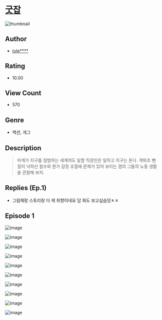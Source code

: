 # [굿잡](https://comic.naver.com/challenge/list?titleId=810333)
![thumbnail](https://image-comic.pstatic.net/user_contents_data/challenge_comic/2023/05/23/366619/upload_7292795877476165175_480x623.jpeg)

## Author
- [tyle****](https://comic.naver.com/artistTitle?id=366619)

## Rating
- 10.00

## View Count
- 570

## Genre
- 액션, 개그

## Description
> 마계가 지구를 침범하는 세계여도 일할 직장인은 일하고 지구는 돈다. 격퇴조 뺀질이 낙하산 철수와 뭔가 감정 조절에 문제가 있어 보이는 겸의 그들의 노동 생활을 관찰해 보자.

## Replies (Ep.1)
- 그림체랑 스토리랑 다 제 취향이네요 담 화도 보고싶슴당ㅊㅊ

## Episode 1
![image](https://image-comic.pstatic.net/user_contents_data/challenge_comic/2023/05/23/366619/upload_7003999438355052336.jpeg)

![image](https://image-comic.pstatic.net/user_contents_data/challenge_comic/2023/05/23/366619/upload_7003714669172437557.jpeg)

![image](https://image-comic.pstatic.net/user_contents_data/challenge_comic/2023/05/23/366619/upload_7293689965932078393.jpeg)

![image](https://image-comic.pstatic.net/user_contents_data/challenge_comic/2023/05/23/366619/upload_7149519604723169073.jpeg)

![image](https://image-comic.pstatic.net/user_contents_data/challenge_comic/2023/05/23/366619/upload_3834026060256731444.jpeg)

![image](https://image-comic.pstatic.net/user_contents_data/challenge_comic/2023/05/23/366619/upload_7305226951644558387.jpeg)

![image](https://image-comic.pstatic.net/user_contents_data/challenge_comic/2023/05/23/366619/upload_7365696806425223777.jpeg)

![image](https://image-comic.pstatic.net/user_contents_data/challenge_comic/2023/05/23/366619/upload_7306639816399479602.jpeg)

![image](https://image-comic.pstatic.net/user_contents_data/challenge_comic/2023/05/23/366619/upload_3631653252847722851.jpeg)

![image](https://image-comic.pstatic.net/user_contents_data/challenge_comic/2023/05/23/366619/upload_7076060343813289013.jpeg)
